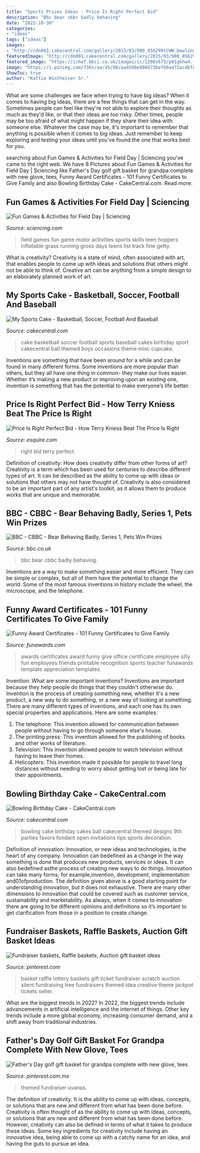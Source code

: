 ```yaml
---
title: "Sports Prizes Ideas - Price Is Right Perfect Bid"
description: "Bbc bear cbbc badly behaving"
date: "2022-10-30"
categories:
- "ideas"
tags: ["ideas"]
images:
- "http://cdn001.cakecentral.com/gallery/2015/03/900_856299tCWW_bowling-birthday-cake.jpg"
featuredImage: "http://cdn001.cakecentral.com/gallery/2015/03/900_856299tCWW_bowling-birthday-cake.jpg"
featured_image: "https://ichef.bbci.co.uk/images/ic/1200x675/p01gkhw4.jpg"
image: "https://i.pinimg.com/736x/aa/45/08/aa4508e980473bef60a472acd6fee361--fundraiser-baskets-raffle-baskets.jpg"
ShowToc: true
author: "Kattie Wintheiser Sr."
---
```



What are some challenges we face when trying to have big ideas?
When it comes to having big ideas, there are a few things that can get in the way. Sometimes people can feel like they're not able to explore their thoughts as much as they'd like, or that their ideas are too risky. Other times, people may be too afraid of what might happen if they share their idea with someone else. Whatever the case may be, it's important to remember that anything is possible when it comes to big ideas. Just remember to keep exploring and testing your ideas until you've found the one that works best for you.

	

		
searching about Fun Games &amp; Activities for Field Day | Sciencing you've came to the right web. We have 8 Pictures about Fun Games &amp; Activities for Field Day | Sciencing like Father&#039;s Day golf gift basket for grandpa complete with new glove, tees, Funny Award Certificates - 101 Funny Certificates to Give Family and also Bowling Birthday Cake - CakeCentral.com. Read more:
		
    
## Fun Games &amp; Activities For Field Day | Sciencing

<img loading=lazy src="https://img-aws.ehowcdn.com/877x500p/s3-us-west-1.amazonaws.com/contentlab.studiod/getty/cache.gettyimages.com/6d19bac5e54d4c31836efadcc015cd52.jpg" onerror="this.onerror=null;this.src='https://tse3.mm.bing.net/th?id=OIP.Mzluwn_8frdTtUByWBCdLgHaEO&amp;pid=15.1';" alt="Fun Games &amp; Activities for Field Day | Sciencing">

_Source: sciencing.com_

>field games fun game motor activities sports skills teen hoppers inflatable grass running gross days teens list track fine getty. 

	

What is creativity?
Creativity is a state of mind, often associated with art, that enables people to come up with ideas and solutions that others might not be able to think of. Creative art can be anything from a simple design to an elaborately planned work of art.

    
## My Sports Cake - Basketball, Soccer, Football And Baseball

<img loading=lazy src="https://cdn001.cakecentral.com/gallery/2015/03/900_791606GC9T_my-sports-cake-basketball-soccer-football-and-baseball.jpg" onerror="this.onerror=null;this.src='https://tse3.mm.bing.net/th?id=OIP.GtRBM-MtTc5M3EmOtO5-uwHaJ4&amp;pid=15.1';" alt="My Sports Cake - Basketball, Soccer, Football And Baseball">

_Source: cakecentral.com_

>cake basketball soccer football sports baseball cakes birthday sport cakecentral ball themed boys occasions theme misc cupcake. 

	

Inventions are something that have been around for a while and can be found in many different forms. Some inventions are more popular than others, but they all have one thing in common- they make our lives easier. Whether it’s making a new product or improving upon an existing one, invention is something that has the potential to make everyone’s life better.

    
## Price Is Right Perfect Bid - How Terry Kniess Beat The Price Is Right

<img loading=lazy src="http://esq.h-cdn.co/assets/15/38/1442353724-priceright.jpg" onerror="this.onerror=null;this.src='https://tse4.mm.bing.net/th?id=OIP.kYfy2khCfdHGMka5vI_Q-AHaDt&amp;pid=15.1';" alt="Price Is Right Perfect Bid - How Terry Kniess Beat The Price Is Right">

_Source: esquire.com_

>right bid terry perfect. 

	

Definition of creativity: How does creativity differ from other forms of art?
Creativity is a term which has been used for centuries to describe different types of art. It can be described as the ability to come up with ideas or solutions that others may not have thought of. Creativity is also considered to be an important part of any artist's toolkit, as it allows them to produce works that are unique and memorable.

    
## BBC - CBBC - Bear Behaving Badly, Series 1, Pets Win Prizes

<img loading=lazy src="https://ichef.bbci.co.uk/images/ic/1200x675/p01gkhw4.jpg" onerror="this.onerror=null;this.src='https://tse1.mm.bing.net/th?id=OIP.29vkzXf_ni68_z71hlSECwHaEK&amp;pid=15.1';" alt="BBC - CBBC - Bear Behaving Badly, Series 1, Pets Win Prizes">

_Source: bbc.co.uk_

>bbc bear cbbc badly behaving. 

	

Inventions are a way to make something easier and more efficient. They can be simple or complex, but all of them have the potential to change the world. Some of the most famous inventions in history include the wheel, the microscope, and the telephone.

    
## Funny Award Certificates - 101 Funny Certificates To Give Family

<img loading=lazy src="http://www.funawards.com/funny-certificates/images-600/silly-awards.jpg" onerror="this.onerror=null;this.src='https://tse2.mm.bing.net/th?id=OIP.OYSvnXNhpvo17F_RqwUBBAHaFp&amp;pid=15.1';" alt="Funny Award Certificates - 101 Funny Certificates to Give Family">

_Source: funawards.com_

>awards certificates award funny give office certificate employee silly fun employees friends printable recognition sports teacher funawards template appreciation templates. 

	

Invention: What are some important inventions?
Inventions are important because they help people do things that they couldn't otherwise do. Invention is the process of creating something new, whether it's a new product, a new way to do something, or a new way of looking at something. There are many different types of inventions, and each one has its own special properties and applications. Here are some examples: 
1. The telephone: This invention allowed for communication between people without having to go through someone else's house.
2. The printing press: This invention allowed for the publishing of books and other works of literature.
3. Television: This invention allowed people to watch television without having to leave their homes.
4. Helicopters: This invention made it possible for people to travel long distances without needing to worry about getting lost or being late for their appointments.

    
## Bowling Birthday Cake - CakeCentral.com

<img loading=lazy src="http://cdn001.cakecentral.com/gallery/2015/03/900_856299tCWW_bowling-birthday-cake.jpg" onerror="this.onerror=null;this.src='https://tse1.mm.bing.net/th?id=OIP.vTe_3IJf_z7RrgzgGgeowAHaJ4&amp;pid=15.1';" alt="Bowling Birthday Cake - CakeCentral.com">

_Source: cakecentral.com_

>bowling cake birthday cakes ball cakecentral themed designs 9th parties favors fondant open invitations tips sports decoration. 

	

Definition of innovation:
Innovation, or new ideas and technologies, is the heart of any company. Innovation can bedefined as a change in the way something is done that produces new products, services or ideas. It can also bedefined asthe process of creating new ways to do things. Innovation can take many forms; for example,invention, development, implementation and01ofproduction.
The definition given above is a good starting point for understanding innovation, but it does not exhaustive. There are many other dimensions to innovation that could be covered such as customer service, sustainability and marketability. As always, when it comes to innovation there are going to be different opinions and definitions so it’s important to get clarification from those in a position to create change.

    
## Fundraiser Baskets, Raffle Baskets, Auction Gift Basket Ideas

<img loading=lazy src="https://i.pinimg.com/736x/aa/45/08/aa4508e980473bef60a472acd6fee361--fundraiser-baskets-raffle-baskets.jpg" onerror="this.onerror=null;this.src='https://tse1.mm.bing.net/th?id=OIP.rZQMWhNqyrQInBZR3fp1agHaJ4&amp;pid=15.1';" alt="Fundraiser baskets, Raffle baskets, Auction gift basket ideas">

_Source: pinterest.com_

>basket raffle lottery baskets gift ticket fundraiser scratch auction silent fundraising tree fundraisers themed idea creative theme jackpot tickets seller. 

	

What are the biggest trends in 2022?
In 2022, the biggest trends include advancements in artificial intelligence and the internet of things. Other key trends include a more global economy, increasing consumer demand, and a shift away from traditional industries.

    
## Father&#039;s Day Golf Gift Basket For Grandpa Complete With New Glove, Tees

<img loading=lazy src="https://i.pinimg.com/originals/83/e0/ae/83e0ae7695247163ca0ed747f0f05067.jpg" onerror="this.onerror=null;this.src='https://tse3.mm.bing.net/th?id=OIP.BodfddohXA1DE9DNJ5G7rgHaNK&amp;pid=15.1';" alt="Father&#039;s Day golf gift basket for grandpa complete with new glove, tees">

_Source: pinterest.com.mx_

>themed fundraiser uvanas. 

	

The definition of creativity: It is the ability to come up with ideas, concepts, or solutions that are new and different from what has been done before.
Creativity is often thought of as the ability to come up with ideas, concepts, or solutions that are new and different from what has been done before. However, creativity can also be defined in terms of what it takes to produce these ideas. Some key ingredients for creativity include having an innovative idea, being able to come up with a catchy name for an idea, and having the guts to pursue an idea.

